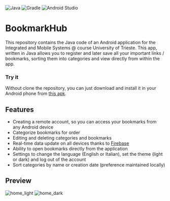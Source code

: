 ![Java](https://img.shields.io/badge/Java-ED8B00?style=for-the-badge&logo=java&logoColor=white)
![Gradle](https://img.shields.io/badge/gradle-02303A?style=for-the-badge&logo=gradle&logoColor=white)
![Android Studio](https://img.shields.io/badge/Android_Studio-3DDC84?style=for-the-badge&logo=android-studio&logoColor=white)

# BookmarkHub

This repository contains the Java code of an Android application for the Integrated and Mobile Systems @ course
University of Trieste. This app, written in Java allows you to register and later save all your important links /
bookmarks, sorting them into categories and view directly from within the app.

### Try it

Without clone the repository, you can just download and install it in your Android phone from
[this apk](https://github.com/damianoravalico/BookmarkHub/releases).

## Features

- Creating a remote account, so you can access your bookmarks from any Android device
- Categorize bookmarks for order
- Editing and deleting categories and bookmarks
- Real-time data update on all devices thanks to [Firebase](https://console.firebase.google.com)
- Ability to open bookmarks directly from the application
- Settings to change the language (English or Italian), set the theme (light or dark) and log out of the account
- Sort categories by name or creation date (preference maintained locally)

## Preview

![home_light](https://ibb.co/vh2RDvd)
![home_dark](https://drive.google.com/uc?export=view&id=1gFl6HhlMYaiplYUlTpJifr0E6QhP6WJq)